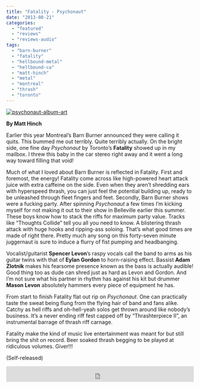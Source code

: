 ```yaml
---
title: "Fatality - Psychonaut"
date: "2013-08-21"
categories: 
  - "featured"
  - "reviews"
  - "reviews-audio"
tags: 
  - "barn-burner"
  - "fatality"
  - "hellbound-metal"
  - "hellbound-ca"
  - "matt-hinch"
  - "metal"
  - "montreal"
  - "thrash"
  - "toronto"
---
```


[![psychonaut-album-art](http://www.hellbound.ca/wp-content/uploads/2013/08/psychonaut-album-art.jpg)](http://www.hellbound.ca/wp-content/uploads/2013/08/psychonaut-album-art.jpg)

**By Matt Hinch**

Earlier this year Montreal’s Barn Burner announced they were calling it quits. This bummed me out terribly. Quite terribly actually. On the bright side, one fine day _Psychonaut_ by Toronto’s **Fatality** showed up in my mailbox. I threw this baby in the car stereo right away and it went a long way toward filling that void!

Much of what I loved about Barn Burner is reflected in Fatality. First and foremost, the energy! Fatality come across like high-powered heart attack juice with extra caffeine on the side. Even when they aren’t shredding ears with hyperspeed thrash, you can just feel the potential building up, ready to be unleashed through fleet fingers and feet. Secondly, Barn Burner shows were a fucking party. After spinning _Psychonaut_ a few times I’m kicking myself for not making it out to their show in Belleville earlier this summer. These boys know how to stack the riffs for maximum party value. Tracks like “Thoughts Collide” tell you all you need to know. A blistering thrash attack with huge hooks and ripping-ass soloing. That’s what good times are made of right there. Pretty much any song on this forty-seven minute juggernaut is sure to induce a flurry of fist pumping and headbanging.

Vocalist/guitarist **Spencer Levon**’s raspy vocals call the band to arms as his guitar twins with that of **Eylan Gordon** to horn-raising effect. Bassist **Adam Zlotnik** makes his fearsome presence known as the bass is actually audible! Good thing too as dude can shred just as hard as Levon and Gordon. And I’m not sure what his partner in rhythm has against his kit but drummer **Mason Levon** absolutely hammers every piece of equipment he has.

From start to finish Fatality flat out rip on _Psychonaut_. One can practically taste the sweat being flung from the flying hair of band and fans alike. Catchy as hell riffs and oh-hell-yeah solos get thrown around like nobody’s business. It’s a never ending riff fest capped off by “Thrashterpiece II”, an instrumental barrage of thrash riff carnage.

Fatality make the kind of music live entertainment was meant for but still bring the shit on record. Beer soaked thrash begging to be played at ridiculous volumes. Giver!!!

(Self-released)

<iframe style="border: 0; width: 100%; height: 42px;" src="http://bandcamp.com/EmbeddedPlayer/album=1964978119/size=small/bgcol=ffffff/linkcol=0687f5/transparent=true/" seamless=""><a href="http://fatality.bandcamp.com/album/psychonaut">Psychonaut by Fatality</a></iframe>

